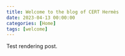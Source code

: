 ```yaml
---
title: Welcome to the blog of CERT Hermès
date: 2023-04-13 00:00:00
categories: [Home]
tags: [welcome]
---
```


Test rendering post.  
